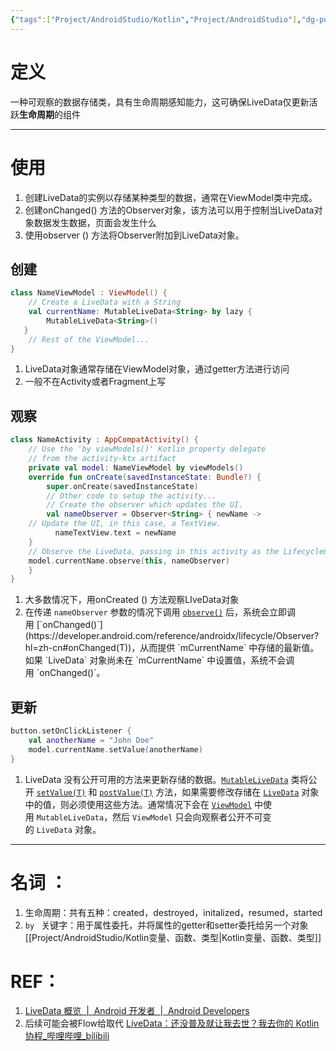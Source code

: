 ```yaml
---
{"tags":["Project/AndroidStudio/Kotlin","Project/AndroidStudio"],"dg-publish":true,"permalink":"/Project/AndroidStudio/LiveData/","dgPassFrontmatter":true}
---
```


# 定义
一种可观察的数据存储类，具有生命周期感知能力，这可确保LiveData仅更新活跃**生命周期**的组件

---
# 使用
1. 创建LiveData的实例以存储某种类型的数据，通常在ViewModel类中完成。
2. 创建onChanged() 方法的Observer对象，该方法可以用于控制当LiveData对象数据发生数据，页面会发生什么
3. 使用observer () 方法将Observer附加到LiveData对象。
## 创建
```kotlin
class NameViewModel : ViewModel() {    
	// Create a LiveData with a String    
	val currentName: MutableLiveData<String> by lazy {
        MutableLiveData<String>()    
   }    
	// Rest of the ViewModel...  
}
```
1. LiveData对象通常存储在ViewModel对象，通过getter方法进行访问
2. 一般不在Activity或者Fragment上写
## 观察
```kotlin
class NameActivity : AppCompatActivity() {    
	// Use the 'by viewModels()' Kotlin property delegate    
	// from the activity-ktx artifact    
	private val model: NameViewModel by viewModels()
	override fun onCreate(savedInstanceState: Bundle?) {
		super.onCreate(savedInstanceState)        
	    // Other code to setup the activity...        
	    // Create the observer which updates the UI.        
		val nameObserver = Observer<String> { newName ->            
	// Update the UI, in this case, a TextView.            
		  nameTextView.text = newName        
	}      
	// Observe the LiveData, passing in this activity as the LifecycleOwner and the observer.
	model.currentName.observe(this, nameObserver)    
	}  
}
```
1. 大多数情况下，用onCreated () 方法观察LIveData对象
2. 在传递 `nameObserver` 参数的情况下调用 [`observe()`](https://developer.android.com/reference/androidx/lifecycle/LiveData?hl=zh-cn#observe(androidx.lifecycle.LifecycleOwner,%0Aandroidx.lifecycle.Observer%3CT%3E)) 后，系统会立即调用 [`onChanged()`](https://developer.android.com/reference/androidx/lifecycle/Observer?hl=zh-cn#onChanged(T))，从而提供 `mCurrentName` 中存储的最新值。如果 `LiveData` 对象尚未在 `mCurrentName` 中设置值，系统不会调用 `onChanged()`。
## 更新
```kotlin
button.setOnClickListener {    
	val anotherName = "John Doe"    
	model.currentName.setValue(anotherName)  
}
```
1. LiveData 没有公开可用的方法来更新存储的数据。[`MutableLiveData`](https://developer.android.com/reference/androidx/lifecycle/MutableLiveData?hl=zh-cn) 类将公开 [`setValue(T)`](https://developer.android.com/reference/androidx/lifecycle/MutableLiveData?hl=zh-cn#setValue(T)) 和 [`postValue(T)`](https://developer.android.com/reference/androidx/lifecycle/MutableLiveData?hl=zh-cn#postValue(T)) 方法，如果需要修改存储在 [`LiveData`](https://developer.android.com/reference/androidx/lifecycle/LiveData?hl=zh-cn) 对象中的值，则必须使用这些方法。通常情况下会在 [`ViewModel`](https://developer.android.com/reference/androidx/lifecycle/ViewModel?hl=zh-cn) 中使用 `MutableLiveData`，然后 `ViewModel` 只会向观察者公开不可变的 `LiveData` 对象。


---
# 名词 ：
1. 生命周期：共有五种：created，destroyed，initalized，resumed，started
2. `by ` 关键字：用于属性委托，并将属性的getter和setter委托给另一个对象 [[Project/AndroidStudio/Kotlin变量、函数、类型\|Kotlin变量、函数、类型]]
# REF：
1. [LiveData 概览  |  Android 开发者  |  Android Developers](https://developer.android.com/topic/libraries/architecture/livedata?hl=zh-cn)
2. 后续可能会被Flow给取代 [LiveData：还没普及就让我去世？我去你的 Kotlin 协程_哔哩哔哩_bilibili](https://www.bilibili.com/video/BV1WL411E7ry/?spm_id_from=333.880.my_history.page.click)